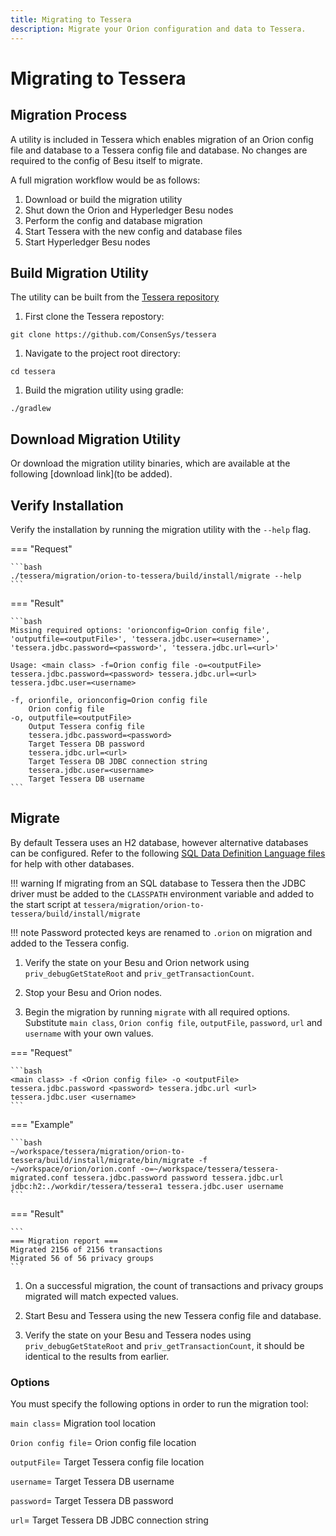 ```yaml
---
title: Migrating to Tessera
description: Migrate your Orion configuration and data to Tessera.
---
```


# Migrating to Tessera

## Migration Process

A utility is included in Tessera which enables migration of an Orion config
file and database to a Tessera config file and database. No changes are required to the config of Besu itself to migrate.

A full migration workflow would be as follows:

1. Download or build the migration utility
1. Shut down the Orion and Hyperledger Besu nodes
1. Perform the config and database migration
1. Start Tessera with the new config and database files
1. Start Hyperledger Besu nodes

## Build Migration Utility

The utility can be built from the [Tessera repository](https://github.com/ConsenSys/tessera/)

1. First clone the Tessera repostory:

`git clone https://github.com/ConsenSys/tessera`

1. Navigate to the project root directory:

`cd tessera`

1. Build the migration utility using gradle:

`./gradlew`

## Download Migration Utility

Or download the migration utility binaries, which are available at the following [download link](to be added).

## Verify Installation

Verify the installation by running the migration utility with the `--help` flag.

=== "Request"

    ```bash
    ./tessera/migration/orion-to-tessera/build/install/migrate --help
    ```

=== "Result"

    ```bash
    Missing required options: 'orionconfig=Orion config file',
    'outputfile=<outputFile>', 'tessera.jdbc.user=<username>',
    'tessera.jdbc.password=<password>', 'tessera.jdbc.url=<url>'

    Usage: <main class> -f=Orion config file -o=<outputFile>
    tessera.jdbc.password=<password> tessera.jdbc.url=<url>
    tessera.jdbc.user=<username>

    -f, orionfile, orionconfig=Orion config file
        Orion config file
    -o, outputfile=<outputFile>
        Output Tessera config file
        tessera.jdbc.password=<password>
        Target Tessera DB password
        tessera.jdbc.url=<url>
        Target Tessera DB JDBC connection string
        tessera.jdbc.user=<username>
        Target Tessera DB username
    ```
## Migrate

By default Tessera uses an H2 database, however alternative databases can be configured.
Refer to the following [SQL Data Definition Language files](https://github.com/consensys/tessera/tree/master/ddls/create-table)
for help with other databases.

!!! warning
    If migrating from an SQL database to Tessera then the JDBC driver must be
    added to the `CLASSPATH` environment variable and added to
    the start script at `tessera/migration/orion-to-tessera/build/install/migrate`

!!! note
    Password protected keys are renamed to `.orion` on migration and added to the Tessera config.

1. Verify the state on your Besu and Orion network using `priv_debugGetStateRoot` and `priv_getTransactionCount`.

1. Stop your Besu and Orion nodes.

1. Begin the migration by running `migrate` with all required options.
Substitute `main class`, `Orion config file`, `outputFile`, `password`, `url` and `username` with your own values.

=== "Request"

    ```bash
    <main class> -f <Orion config file> -o <outputFile> tessera.jdbc.password <password> tessera.jdbc.url <url> tessera.jdbc.user <username>
    ```

=== "Example"

    ```bash
    ~/workspace/tessera/migration/orion-to-tessera/build/install/migrate/bin/migrate -f ~/workspace/orion/orion.conf -o=~/workspace/tessera/tessera-migrated.conf tessera.jdbc.password password tessera.jdbc.url jdbc:h2:./workdir/tessera/tessera1 tessera.jdbc.user username
    ```

=== "Result"

    ```
    === Migration report ===
    Migrated 2156 of 2156 transactions
    Migrated 56 of 56 privacy groups
    ```
1. On a successful migration, the count of transactions and privacy groups migrated will match expected values.

1. Start Besu and Tessera using the new Tessera config file and database.

1. Verify the state on your Besu and Tessera nodes using `priv_debugGetStateRoot` and `priv_getTransactionCount`, it should be identical to the results from earlier.

### Options

You must specify the following options in order to run the migration tool:

`main class`= Migration tool location

`Orion config file`= Orion config file location

`outputFile`= Target Tessera config file location

`username`= Target Tessera DB username

`password`= Target Tessera DB password

`url`= Target Tessera DB JDBC connection string
